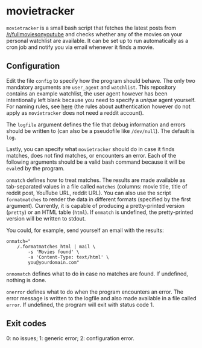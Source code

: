 # movietracker

`movietracker` is a small bash script that fetches the latest posts from
[/r/fullmoviesonyoutube](https://www.reddit.com/r/fullmoviesonyoutube/) and
checks whether any of the movies on your personal watchlist are available. It
can be set up to run automatically as a cron job and notify you via email
whenever it finds a movie.

## Configuration

Edit the file `config` to specify how the program should behave. The only
two mandatory arguments are `user_agent` and `watchlist`. This repository
contains an example watchlist, the user agent however has been intentionally
left blank because you need to specify a _unique_ agent yourself. For naming
rules, see [here](https://github.com/reddit-archive/reddit/wiki/API#rules)
(the rules about authentication however do not apply as `movietracker`
does not need a reddit account).

The `logfile` argument defines the file that debug information and errors
should be written to (can also be a pseudofile like `/dev/null`). The default
is `log`.

Lastly, you can specify what `movietracker` should do in case it finds matches,
does not find matches, or encounters an error. Each of the following arguments
should be a valid bash command because it will be `eval`ed by the program.

`onmatch` defines how to treat matches. The results are made available as
tab-separated values in a file called `matches` (columns: movie title, title of
reddit post, YouTube URL, reddit URL). You can also use the script
`formatmatches` to render the data in different formats (specified by the first
argument). Currently, it is capable of producing a pretty-printed version
(`pretty`) or an HTML table (`html`). If `onmatch` is undefined, the
pretty-printed version will be written to stdout.

You could, for example, send yourself an email with the results:

	onmatch="
		/.formatmatches html | mail \
			-s 'Movies found' \
			-a 'Content-Type: text/html' \
			you@yourdomain.com"

`onnomatch` defines what to do in case no matches are found. If undefined,
nothing is done.

`onerror` defines what to do when the program encounters an error. The error
message is written to the logfile and also made available in a file called
`error`. If undefined, the program will exit with status code 1.

## Exit codes

0: no issues; 1: generic error; 2: configuration error.
